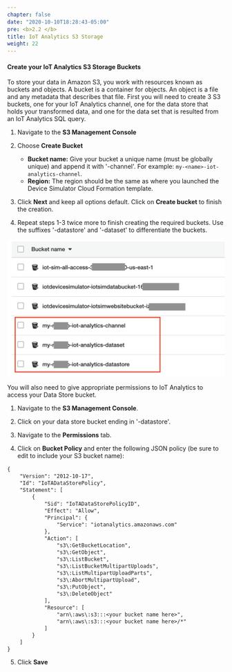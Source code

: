 ```yaml
---
chapter: false
date: "2020-10-10T18:28:43-05:00"
pre: <b>2.2 </b>
title: IoT Analytics S3 Storage
weight: 22
---
```


#### Create your IoT Analytics S3 Storage Buckets


To store your data in Amazon S3, you work with resources known as buckets and objects. A bucket is a container for objects. An object is a file and any metadata that describes that file.
First you will need to create 3 S3 buckets, one for your IoT Analytics channel, one for the data store that holds your transformed data, and one for the data set that is resulted from an IoT Analytics SQL query.

1. Navigate to the **S3 Management Console**

2. Choose **Create Bucket**
    * **Bucket name:** Give your bucket a unique name (must be globally unique) and append it with '-channel'. For example: ``my-<name>-iot-analytics-channel``.
    * **Region:** The region should be the same as where you launched the Device Simulator Cloud Formation template.

3. Click **Next** and keep all options default. Click on **Create bucket** to finish the creation.

4. Repeat steps 1-3 twice more to finish creating the required buckets. Use the suffixes '-datastore' and '-dataset' to differentiate the buckets.


![S3 Buckets](/static/images/buckets.png?width=600px)



You will also need to give appropriate permissions to IoT Analytics to access your Data Store bucket.


1. Navigate to the **S3 Management Console**.

2. Click on your data store bucket ending in '-datastore'.

3. Navigate to the **Permissions** tab.

4. Click on **Bucket Policy** and enter the following JSON policy (be sure to edit to include your S3 bucket name): 

```
{
    "Version": "2012-10-17",
    "Id": "IoTADataStorePolicy",
    "Statement": [
        {
            "Sid": "IoTADataStorePolicyID",
            "Effect": "Allow",
            "Principal": {
                "Service": "iotanalytics.amazonaws.com"
            },
            "Action": [
                "s3\:GetBucketLocation",
                "s3\:GetObject",
                "s3\:ListBucket",
                "s3\:ListBucketMultipartUploads",
                "s3\:ListMultipartUploadParts",
                "s3\:AbortMultipartUpload",
                "s3\:PutObject",
                "s3\:DeleteObject"
            ],
            "Resource": [
                "arn\:aws\:s3:::<your bucket name here>",
                "arn\:aws\:s3:::<your bucket name here>/*"
            ]
        }
    ]
}
```
    
5.  Click **Save**